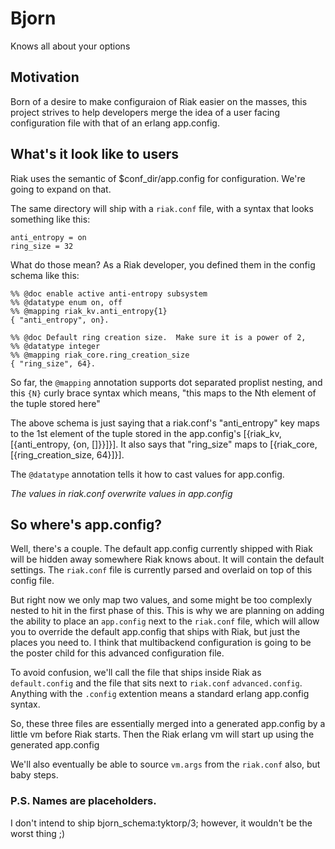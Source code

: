# Bjorn
Knows all about your options

## Motivation
Born of a desire to make configuraion of Riak easier on the masses, this project strives to help developers merge the idea of a user facing configuration file with that of an erlang app.config.

## What's it look like to users

Riak uses the semantic of $conf_dir/app.config for configuration. We're going to expand on that.

The same directory will ship with a `riak.conf` file, with a syntax that looks something like this:

```
anti_entropy = on
ring_size = 32
```

What do those mean? As a Riak developer, you defined them in the config schema like this:

```
%% @doc enable active anti-entropy subsystem
%% @datatype enum on, off
%% @mapping riak_kv.anti_entropy{1}
{ "anti_entropy", on}.

%% @doc Default ring creation size.  Make sure it is a power of 2,
%% @datatype integer
%% @mapping riak_core.ring_creation_size
{ "ring_size", 64}.
```

So far, the `@mapping` annotation supports dot separated proplist nesting, and this `{N}` curly brace syntax which means, "this maps to the Nth element of the tuple stored here"

The above schema is just saying that a riak.conf's "anti_entropy" key maps to the 1st element of the tuple stored in the app.config's [{riak_kv, [{anti_entropy, {on, []}}]}]. It also says that "ring_size" maps to [{riak_core, [{ring_creation_size, 64}]}].

The `@datatype` annotation tells it how to cast values for app.config.

*The values in riak.conf overwrite values in app.config*

## So where's app.config?

Well, there's a couple. The default app.config currently shipped with Riak will be hidden away somewhere Riak knows about. It will contain the default settings. The `riak.conf` file is currently parsed and overlaid on top of this config file.

But right now we only map two values, and some might be too complexly nested to hit in the first phase of this. This is why we are planning on adding the ability to place an `app.config` next to the `riak.conf` file, which will allow you to override the default app.config that ships with Riak, but just the places you need to. I think that multibackend configuration is going to be the poster child for this advanced configuration file.

To avoid confusion, we'll call the file that ships inside Riak as `default.config` and the file that sits next to `riak.conf` `advanced.config`. Anything with the `.config` extention means a standard erlang app.config syntax.

So, these three files are essentially merged into a generated app.config by a little vm before Riak starts. Then the Riak erlang vm will start up using the generated app.config

We'll also eventually be able to source `vm.args` from the `riak.conf` also, but baby steps.



### P.S. Names are placeholders. 
I don't intend to ship bjorn_schema:tyktorp/3; however, it wouldn't be the worst thing ;)